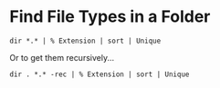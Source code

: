 ﻿# Find File Types in a Folder

    dir *.* | % Extension | sort | Unique

Or to get them recursively...

    dir . *.* -rec | % Extension | sort | Unique